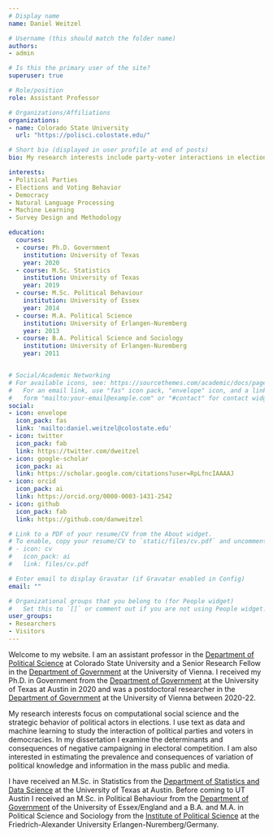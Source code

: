 ```yaml
---
# Display name
name: Daniel Weitzel

# Username (this should match the folder name)
authors:
- admin

# Is this the primary user of the site?
superuser: true

# Role/position
role: Assistant Professor

# Organizations/Affiliations
organizations:
- name: Colorado State University
  url: "https://polisci.colostate.edu/"

# Short bio (displayed in user profile at end of posts)
bio: My research interests include party-voter interactions in elections and quantitative and computational methods.

interests:
- Political Parties
- Elections and Voting Behavior
- Democracy
- Natural Language Processing
- Machine Learning
- Survey Design and Methodology

education:
  courses:
  - course: Ph.D. Government
    institution: University of Texas
    year: 2020
  - course: M.Sc. Statistics
    institution: University of Texas
    year: 2019
  - course: M.Sc. Political Behaviour
    institution: University of Essex
    year: 2014
  - course: M.A. Political Science
    institution: University of Erlangen-Nuremberg
    year: 2013
  - course: B.A. Political Science and Sociology
    institution: University of Erlangen-Nuremberg
    year: 2011


# Social/Academic Networking
# For available icons, see: https://sourcethemes.com/academic/docs/page-builder/#icons
#   For an email link, use "fas" icon pack, "envelope" icon, and a link in the
#   form "mailto:your-email@example.com" or "#contact" for contact widget.
social:
- icon: envelope
  icon_pack: fas
  link: 'mailto:daniel.weitzel@colostate.edu'
- icon: twitter
  icon_pack: fab
  link: https://twitter.com/dweitzel
- icon: google-scholar
  icon_pack: ai
  link: https://scholar.google.com/citations?user=RpLfncIAAAAJ
- icon: orcid
  icon_pack: ai
  link: https://orcid.org/0000-0003-1431-2542
- icon: github
  icon_pack: fab
  link: https://github.com/danweitzel

# Link to a PDF of your resume/CV from the About widget.
# To enable, copy your resume/CV to `static/files/cv.pdf` and uncomment the lines below.
# - icon: cv
#   icon_pack: ai
#   link: files/cv.pdf

# Enter email to display Gravatar (if Gravatar enabled in Config)
email: ""

# Organizational groups that you belong to (for People widget)
#   Set this to `[]` or comment out if you are not using People widget.
user_groups:
- Researchers
- Visitors
---
```


Welcome to my website. I am an assistant professor in the [Department of Political Science](https://polisci.colostate.edu/) at Colorado State University and a Senior Research Fellow  in the [Department of Government](https://staatswissenschaft.univie.ac.at/en/page/3/) at the University of Vienna. I received my Ph.D. in Government from the [Department of Government](https://liberalarts.utexas.edu/government/) at the University of Texas at Austin in 2020 and was a postdoctoral researcher in the [Department of Government](https://staatswissenschaft.univie.ac.at/en/page/3/) at the University of Vienna between 2020-22.

My research interests focus on computational social science and the strategic behavior of political actors in elections. I use text as data and machine learning to study the interaction of political parties and voters in democracies. In my dissertation I examine the determinants and consequences of negative campaigning in electoral competition. I am also interested in estimating the prevalence and consequences of variation of political knowledge and information in the mass public and media.

I have received an M.Sc. in Statistics from the [Department of Statistics and Data Science](https://stat.utexas.edu/) at the University of Texas at Austin. Before coming to UT Austin I received an M.Sc. in Political Behaviour from the [Department of Government](https://www.essex.ac.uk/departments/government) of the University of Essex/England and a B.A. and M.A. in Political Science and Sociology from the [Institute of Political Science](https://www.pol.phil.fau.eu/) at the Friedrich-Alexander University Erlangen-Nuremberg/Germany.
